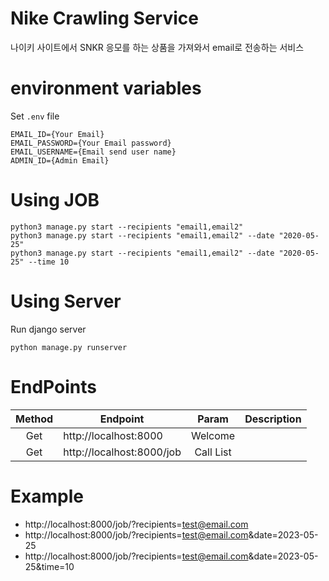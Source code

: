 # Nike Crawling Service
나이키 사이트에서 SNKR 응모를 하는 상품을 가져와서 email로 전송하는 서비스

# environment variables
Set `.env` file
```
EMAIL_ID={Your Email}
EMAIL_PASSWORD={Your Email password}
EMAIL_USERNAME={Email send user name}
ADMIN_ID={Admin Email}
```

# Using JOB
```commandline
python3 manage.py start --recipients "email1,email2"
python3 manage.py start --recipients "email1,email2" --date "2020-05-25"
python3 manage.py start --recipients "email1,email2" --date "2020-05-25" --time 10
```

# Using Server
Run django server
```commandline
python manage.py runserver
```

# EndPoints
| Method | Endpoint                         |   Param   | Description |
|:------:|----------------------------------|:---------:|:-----------:|
|  Get   | http://localhost:8000            |  Welcome  |             |
|  Get   | http://localhost:8000/job        | Call List |             |

# Example
- http://localhost:8000/job/?recipients=test@email.com
- http://localhost:8000/job/?recipients=test@email.com&date=2023-05-25
- http://localhost:8000/job/?recipients=test@email.com&date=2023-05-25&time=10
